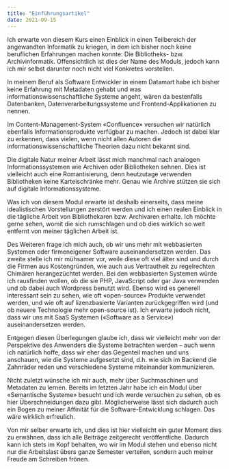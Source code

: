 ```yaml
---
title: "Einführungsartikel"
date: 2021-09-15
---
```


Ich erwarte von diesem Kurs einen Einblick in einen Teilbereich der angewandten Informatik zu kriegen, in dem ich bisher noch keine beruflichen Erfahrungen machen konnte: Die Bibliotheks- bzw. Archivinformatik. Offensichtlich ist dies der Name des Moduls, jedoch kann ich mir selbst darunter noch nicht viel Konkretes vorstellen.

In meinem Beruf als Software Entwickler in einem Datamart habe ich bisher keine Erfahrung mit Metadaten gehabt und was informationswissenschaftliche Systeme angeht, wären da bestenfalls Datenbanken, Datenverarbeitungssysteme und Frontend-Applikationen zu nennen.

Im Content-Management-System «Confluence» versuchen wir natürlich ebenfalls Informationsprodukte verfügbar zu machen. Jedoch ist dabei klar zu erkennen, dass vielen, wenn nicht allen Autoren die informationswissenschaftliche Theorien dazu nicht bekannt  sind.

Die digitale Natur meiner Arbeit lässt mich manchmal nach analogen Informationssystemen wie Archiven oder Bibliotheken sehnen. Dies ist vielleicht auch eine Romantisierung, denn heutzutage verwenden Bibliotheken keine Karteischränke mehr. Genau wie Archive stützen sie sich auf digitale Informationssysteme.

Was ich von diesem Modul erwarte ist deshalb einerseits, dass meine idealistischen Vorstellungen zerstört werden und ich einen realen Einblick in die tägliche Arbeit von Bibliothekaren bzw. Archivaren erhalte. Ich möchte gerne sehen, womit die sich rumschlagen und ob dies wirklich so weit entfernt von meiner täglichen Arbeit ist.

Des Weiteren frage ich mich auch, ob wir uns mehr mit webbasierten Systemen oder firmeneigener Software auseinandersetzen werden. Das zweite stelle ich mir mühsamer vor, weile diese oft viel älter sind und durch die Firmen aus Kostengründen, wie auch aus Vertrautheit zu regelrechten Chimären herangezüchtet werden. Bei den webbasierten Systemen würde ich rausfinden wollen, ob die sie PHP, JavaScript oder gar Java verwenden und ob dabei auch Wordpress benutzt wird. Ebenso wird es generell interessant sein zu sehen, wie oft «open-source» Produkte verwendet werden, und wie oft auf lizenzbasierte Varianten zurückgegriffen wird (und ob neuere Technologie mehr open-source ist). Ich erwarte jedoch nicht, dass wir uns mit SaaS Systemen («Software as a Service») auseinandersetzen werden.

Entgegen diesen Überlegungen glaube ich, dass wir vielleicht mehr von der Perspektive des Anwenders die Systeme betrachten werden – auch wenn ich natürlich hoffe, dass wir eher das Gegenteil machen und uns anschauen, wie die Systeme aufgesetzt sind, d.h. wie sich im Backend die Zahnräder reden und verschiedene Systeme miteinander kommunizieren.

Nicht zuletzt wünsche ich mir auch, mehr über Suchmaschinen und Metadaten zu lernen. Bereits im letzten Jahr habe ich ein Modul über «Semantische Systeme» besucht und ich werde versuchen zu sehen, ob es hier Überschneidungen dazu gibt. Möglicherweise lässt sich dadurch auch ein Bogen zu meiner Affinität für die Software-Entwicklung schlagen. Das wäre wirklich erfreulich.

Von mir selber erwarte ich, und dies ist hier vielleicht ein guter Moment dies zu erwähnen, dass ich alle Beiträge zeitgerecht veröffentliche. Dadurch kann ich stets im Kopf behalten, wo wir im Modul stehen und ebenso nicht nur die Arbeitslast übers ganze Semester verteilen, sondern auch meiner Freude am Schreiben frönen.
